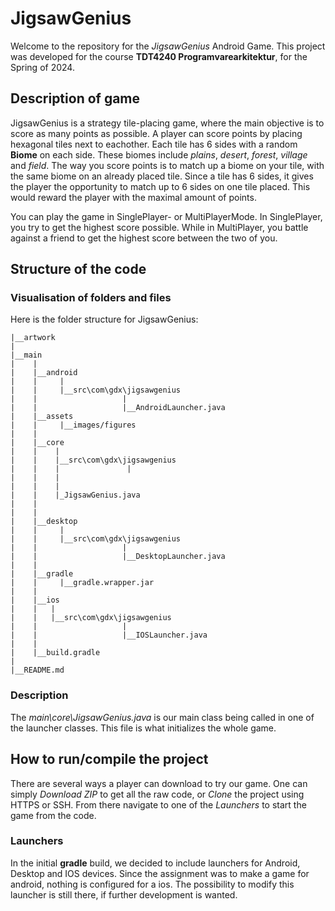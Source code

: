 # JigsawGenius

Welcome to the repository for the *JigsawGenius* Android Game. This project was developed for the course **TDT4240 Programvarearkitektur**, for the Spring of 2024. 

## Description of game

JigsawGenius is a strategy tile-placing game, where the main objective is to score as many points as possible. A player can score points by placing hexagonal tiles next to eachother. Each tile has 6 sides with a random **Biome** on each side. These biomes include *plains*, *desert*, *forest*, *village* and *field*. The way you score points is to match up a biome on your tile, with the same biome on an already placed tile. Since a tile has 6 sides, it gives the player the opportunity to match up to 6 sides on one tile placed. This would reward the player with the maximal amount of points. 

You can play the game in SinglePlayer- or MultiPlayerMode. In SinglePlayer, you try to get the highest score possible. While in MultiPlayer, you battle against a friend to get the highest score between the two of you.



## Structure of the code



### Visualisation of folders and files

Here is the folder structure for JigsawGenius:

```
|__artwork
|
|__main
|    |
|    |__android
|    |     |
|    |     |__src\com\gdx\jigsawgenius
|    |                   |
|    |                   |__AndroidLauncher.java
|    |__assets
|    |     |__images/figures
|    |
|    |__core
|    |    |
|    |    |__src\com\gdx\jigsawgenius
|    |    |               |
|    |    |
|    |    |
|    |    |_JigsawGenius.java
|    |    
|    |
|    |__desktop
|    |     |
|    |     |__src\com\gdx\jigsawgenius
|    |                   |
|    |                   |__DesktopLauncher.java
|    |
|    |__gradle
|    |     |__gradle.wrapper.jar
|    |
|    |__ios
|    |   |
|    |   |__src\com\gdx\jigsawgenius
|    |                   |
|    |                   |__IOSLauncher.java
|    |
|    |__build.gradle
|
|__README.md
```

### Description

The *main\core\JigsawGenius.java* is our main class being called in one of the launcher classes. This file is what initializes the whole game.




## How to run/compile the project

There are several ways a player can download to try our game. One can simply *Download ZIP* to get all the raw code, or *Clone* the project using HTTPS or SSH. From there navigate to one of the *Launchers* to start the game from the code. 


### Launchers
In the initial **gradle** build, we decided to include launchers for Android, Desktop and IOS devices. Since the assignment was to make a game for android, nothing is configured for a ios. The possibility to modify this launcher is still there, if further development is wanted. 

